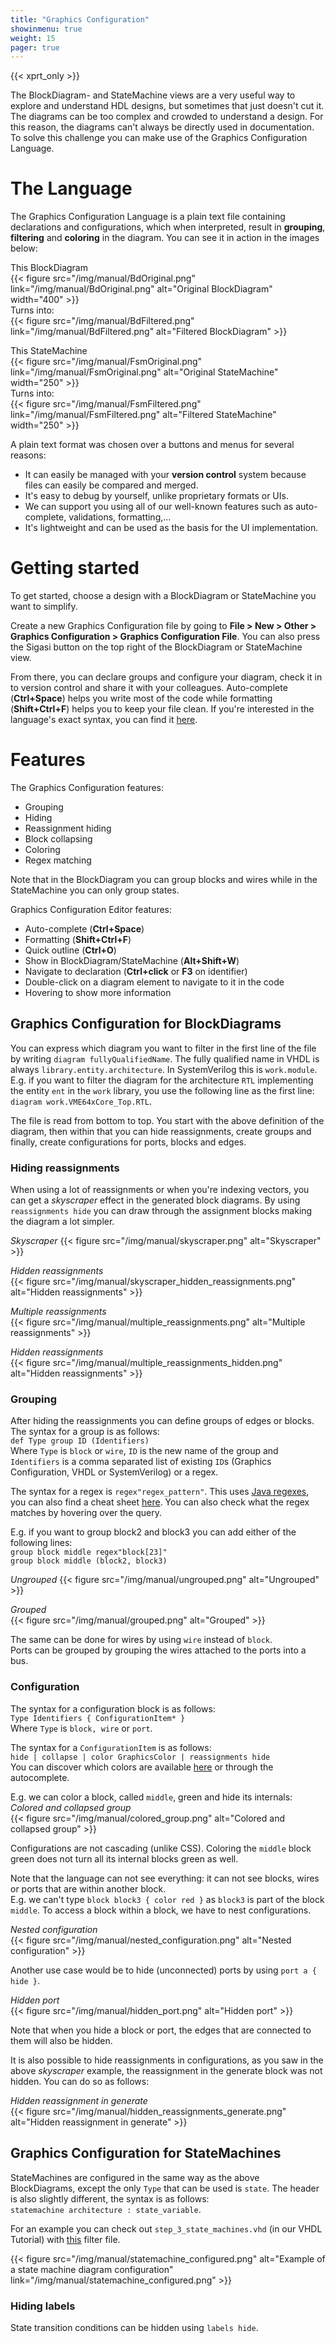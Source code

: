 ```yaml
---
title: "Graphics Configuration"
showinmenu: true
weight: 15
pager: true
---
```


{{< xprt_only >}}

The BlockDiagram- and StateMachine views are a very useful way to explore and understand HDL designs, but sometimes that just doesn't cut it.
The diagrams can be too complex and crowded to understand a design. For this reason, the diagrams can't always be directly used in documentation. To solve this challenge you can make use of the Graphics Configuration Language.

# The Language
The Graphics Configuration Language is a plain text file containing declarations and configurations, which when interpreted, result in **grouping**, **filtering** and **coloring** in the diagram.
You can see it in action in the images below:

This BlockDiagram  
{{< figure src="/img/manual/BdOriginal.png" link="/img/manual/BdOriginal.png" alt="Original BlockDiagram" width="400" >}}  
Turns into:  
{{< figure src="/img/manual/BdFiltered.png" link="/img/manual/BdFiltered.png" alt="Filtered BlockDiagram" >}}  

This StateMachine  
{{< figure src="/img/manual/FsmOriginal.png" link="/img/manual/FsmOriginal.png" alt="Original StateMachine" width="250" >}}  
Turns into:  
{{< figure src="/img/manual/FsmFiltered.png" link="/img/manual/FsmFiltered.png" alt="Filtered StateMachine" width="250" >}}  

A plain text format was chosen over a buttons and menus for several reasons:

* It can easily be managed with your **version control** system because files can easily be compared and merged.
* It's easy to debug by yourself, unlike proprietary formats or UIs.
* We can support you using all of our well-known features such as auto-complete, validations, formatting,...
* It's lightweight and can be used as the basis for the UI implementation.

# Getting started
To get started, choose a design with a BlockDiagram or StateMachine you want to simplify.

Create a new Graphics Configuration file by going to **File > New > Other > Graphics Configuration > Graphics Configuration File**.
You can also press the Sigasi button on the top right of the BlockDiagram or StateMachine view.

From there, you can declare groups and configure your diagram, check it in to version control and share it with your colleagues.
Auto-complete (**Ctrl+Space**) helps you write most of the code while formatting (**Shift+Ctrl+F**) helps you to keep your file clean.
If you're interested in the language's exact syntax, you can find it [here](/tech/graphics.ebnf).

# Features
The Graphics Configuration features:

* Grouping
* Hiding
* Reassignment hiding
* Block collapsing
* Coloring
* Regex matching

Note that in the BlockDiagram you can group blocks and wires while in the StateMachine you can only group states.

Graphics Configuration Editor features:

* Auto-complete (**Ctrl+Space**)
* Formatting (**Shift+Ctrl+F**)
* Quick outline (**Ctrl+O**)
* Show in BlockDiagram/StateMachine (**Alt+Shift+W**)
* Navigate to declaration (**Ctrl+click** or **F3** on identifier)
* Double-click on a diagram element to navigate to it in the code
* Hovering to show more information

## Graphics Configuration for BlockDiagrams

You can express which diagram you want to filter in the first line of the file by writing `diagram fullyQualifiedName`. The fully qualified name in VHDL is always `library.entity.architecture`. In SystemVerilog this is `work.module`.  
E.g. if you want to filter the diagram for the architecture `RTL` implementing the entity `ent` in the `work` library, you use the following line as the first line: `diagram work.VME64xCore_Top.RTL`.

The file is read from bottom to top. You start with the above definition of the diagram, then within that you can hide reassignments, create groups and finally, create configurations for ports, blocks and edges.

### Hiding reassignments
When using a lot of reassignments or when you're indexing vectors, you can get a *skyscraper* effect in the generated block diagrams.
By using `reassignments hide` you can draw through the assignment blocks making the diagram a lot simpler.  

*Skyscraper*
{{< figure src="/img/manual/skyscraper.png" alt="Skyscraper" >}}  

*Hidden reassignments*  
{{< figure src="/img/manual/skyscraper_hidden_reassignments.png" alt="Hidden reassignments" >}}  
  
*Multiple reassignments*  
{{< figure src="/img/manual/multiple_reassignments.png" alt="Multiple reassignments" >}}  

*Hidden reassignments*  
{{< figure src="/img/manual/multiple_reassignments_hidden.png" alt="Hidden reassignments" >}}  

### Grouping
After hiding the reassignments you can define groups of edges or blocks.
The syntax for a group is as follows:  
`def Type group ID (Identifiers)`  
Where `Type` is `block` or `wire`, `ID` is the new name of the group and `Identifiers` is a comma separated list of existing `ID`s (Graphics Configuration, VHDL or SystemVerilog) or a regex.

The syntax for a regex is `regex"regex_pattern"`. This uses [Java regexes](https://docs.oracle.com/javase/8/docs/api/java/util/regex/Pattern.html), you can also find a cheat sheet [here](http://files.zeroturnaround.com/pdf/zt_regular-expressions-cheat-sheet.pdf).
You can also check what the regex matches by hovering over the query.

E.g. if you want to group block2 and block3 you can add either of the following lines:  
`group block middle regex"block[23]"`  
`group block middle (block2, block3)`  

*Ungrouped*
{{< figure src="/img/manual/ungrouped.png" alt="Ungrouped" >}}  

*Grouped*  
{{< figure src="/img/manual/grouped.png" alt="Grouped" >}}  

The same can be done for wires by using `wire` instead of `block`.  
Ports can be grouped by grouping the wires attached to the ports into a bus.

### Configuration
The syntax for a configuration block is as follows:  
`Type Identifiers { ConfigurationItem* }`  
Where `Type` is `block, wire` or `port`.

The syntax for a `ConfigurationItem` is as follows:  
`hide | collapse | color GraphicsColor | reassignments hide`  
You can discover which colors are available [here](/tech/graphics.ebnf#GraphicsColor) or through the autocomplete.

E.g. we can color a block, called `middle`, green and hide its internals:  
*Colored and collapsed group*  
{{< figure src="/img/manual/colored_group.png" alt="Colored and collapsed group" >}}  

Configurations are not cascading (unlike CSS).
Coloring the `middle` block green does not turn all its internal blocks green as well.

Note that the language can not see everything: it can not see blocks, wires or ports that are within another block.  
E.g. we can't type `block block3 { color red }` as `block3` is part of the block `middle`.
To access a block within a block, we have to nest configurations.

*Nested configuration*  
{{< figure src="/img/manual/nested_configuration.png" alt="Nested configuration" >}}  

Another use case would be to hide (unconnected) ports by using `port a { hide }`.

*Hidden port*  
{{< figure src="/img/manual/hidden_port.png" alt="Hidden port" >}}  

Note that when you hide a block or port, the edges that are connected to them will also be hidden.

It is also possible to hide reassignments in configurations, as you saw in the above *skyscraper* example, the reassignment in the generate block was not hidden.
You can do so as follows:  

*Hidden reassignment in generate*  
{{< figure src="/img/manual/hidden_reassignments_generate.png" alt="Hidden reassignment in generate" >}}  

## Graphics Configuration for StateMachines

StateMachines are configured in the same way as the above BlockDiagrams, except the only `Type` that can be used is `state`.
The header is also slightly different, the syntax is as follows:  
`statemachine architecture : state_variable`.

For an example you can check out `step_3_state_machines.vhd` (in our VHDL Tutorial) with [this](/resources/tech/using-graphics-configuration/step_3_state_machines.statemachine) filter file.

{{< figure src="/img/manual/statemachine_configured.png" alt="Example of a state machine diagram configuration" link="/img/manual/statemachine_configured.png" >}}

### Hiding labels

State transition conditions can be hidden using `labels hide`.